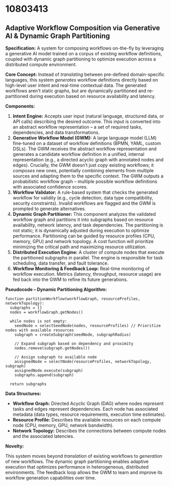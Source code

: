 # 10803413

## Adaptive Workflow Composition via Generative AI & Dynamic Graph Partitioning

**Specification:** A system for composing workflows on-the-fly by leveraging a generative AI model trained on a corpus of existing workflow definitions, coupled with dynamic graph partitioning to optimize execution across a distributed compute environment.

**Core Concept:**  Instead of *translating* between pre-defined domain-specific languages, this system *generates* workflow definitions directly based on high-level user intent and real-time contextual data. The generated workflows aren't static graphs, but are dynamically partitioned and re-partitioned during execution based on resource availability and latency.

**Components:**

1.  **Intent Engine:** Accepts user input (natural language, structured data, or API calls) describing the desired outcome. This input is converted into an abstract workflow representation – a set of required tasks, dependencies, and data transformations.
2.  **Generative Workflow Model (GWM):** A large language model (LLM) fine-tuned on a dataset of workflow definitions (BPMN, YAML, custom DSLs).  The GWM receives the abstract workflow representation and generates a candidate workflow definition in a unified, internal representation (e.g., a directed acyclic graph with annotated nodes and edges).  Crucially, the GWM doesn’t just *copy* existing workflows; it *composes* new ones, potentially combining elements from multiple sources and adapting them to the specific context.  The GWM outputs a probabilistic workflow graph – multiple possible workflow definitions with associated confidence scores.
3.  **Workflow Validator:**  A rule-based system that checks the generated workflow for validity (e.g., cycle detection, data type compatibility, security constraints).  Invalid workflows are flagged and the GWM is prompted to generate alternatives.
4.  **Dynamic Graph Partitioner:**  This component analyzes the validated workflow graph and partitions it into subgraphs based on resource availability, network latency, and task dependencies. The partitioning is not static; it is dynamically adjusted during execution to optimize performance.  Partitioning can be guided by resource profiles (CPU, memory, GPU) and network topology.  A cost function will prioritize minimizing the critical path and maximizing resource utilization.
5.  **Distributed Execution Engine:**  A cluster of compute nodes that execute the partitioned subgraphs in parallel. The engine is responsible for task scheduling, data transfer, and fault tolerance.
6.  **Workflow Monitoring & Feedback Loop:** Real-time monitoring of workflow execution. Metrics (latency, throughput, resource usage) are fed back into the GWM to refine its future generations.

**Pseudocode – Dynamic Partitioning Algorithm:**

```pseudocode
function partitionWorkflow(workflowGraph, resourceProfiles, networkTopology):
  subgraphs = []
  nodes = workflowGraph.getNodes()
  
  while nodes is not empty:
    seedNode = selectSeedNode(nodes, resourceProfiles) // Prioritize nodes with available resources
    subgraph = createSubgraph(seedNode, subgraphRadius)
    
    // Expand subgraph based on dependency and proximity
    nodes.remove(subgraph.getNodes())
    
    // Assign subgraph to available node
    assignedNode = selectNode(resourceProfiles, networkTopology, subgraph)
    assignedNode.execute(subgraph)
    subgraphs.append(subgraph)

  return subgraphs
```

**Data Structures:**

*   **Workflow Graph:** Directed Acyclic Graph (DAG) where nodes represent tasks and edges represent dependencies.  Each node has associated metadata (data types, resource requirements, execution time estimates).
*   **Resource Profile:**  Describes the available resources on each compute node (CPU, memory, GPU, network bandwidth).
*   **Network Topology:**  Describes the connections between compute nodes and the associated latencies.

**Novelty:**

This system moves beyond *translation* of existing workflows to *generation* of new workflows.  The dynamic graph partitioning enables adaptive execution that optimizes performance in heterogeneous, distributed environments.  The feedback loop allows the GWM to learn and improve its workflow generation capabilities over time.
